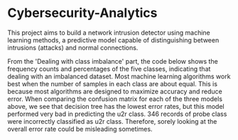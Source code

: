 # Cybersecurity-Analytics

This project aims to build a network intrusion detector using machine learning methods, a predictive model capable of distinguishing between intrusions (attacks) and normal connections.

From the 'Dealing with class imbalance' part, the code below shows the frequency counts and percentages of the five classes, indicating that dealing with an imbalanced dataset. Most machine learning algorithms work best when the number of samples in each class are about equal. This is because most algorithms are designed to maximize accuracy and reduce error. When comparing the confusion matrix for each of the three models above, we see that decision tree has the lowest error rates, but this model performed very bad in predicting the u2r class. 346 records of probe class were incorrectly classified as u2r class. Therefore, sorely looking at the overall error rate could be misleading sometimes.
